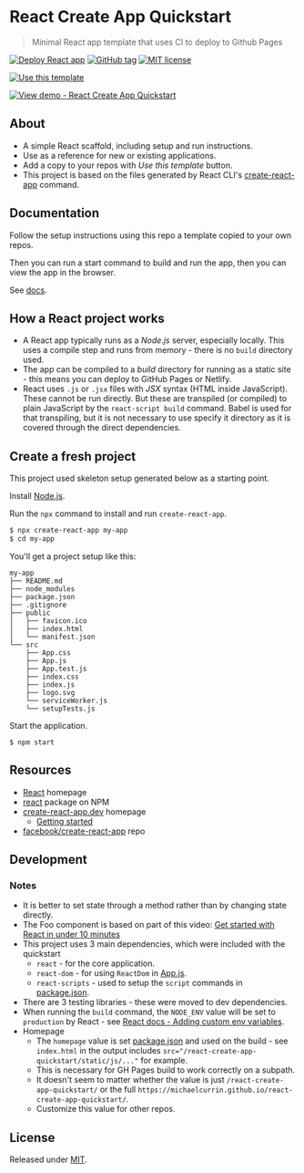 # React Create App Quickstart
> Minimal React app template that uses CI to deploy to Github Pages

[![Deploy React app](https://github.com/MichaelCurrin/react-create-app-quickstart/workflows/GH%20Pages%20Deploy/badge.svg)](https://github.com/MichaelCurrin/react-create-app-quickstart/actions)
[![GitHub tag](https://img.shields.io/github/tag/MichaelCurrin/react-create-app-quickstart)](https://github.com/MichaelCurrin/react-create-app-quickstart/tags/)
[![MIT license](https://img.shields.io/badge/License-MIT-blue.svg)](#license)

[![Use this template](https://img.shields.io/badge/Use_this_template-green?style=for-the-badge)](https://github.com/MichaelCurrin/react-create-app-quickstart/generate)

[![View demo - React Create App Quickstart](https://img.shields.io/badge/View_demo-React%20Create%20App%20Quickstart-green?style=for-the-badge)](https://michaelcurrin.github.io/react-create-app-quickstart/)


## About

- A simple React scaffold, including setup and run instructions.
- Use as a reference for new or existing applications.
- Add a copy to your repos with _Use this template_ button.
- This project is based on the files generated by React CLI's [create-react-app](#create-a-fresh-project) command.


## Documentation

Follow the setup instructions using this repo a template copied to your own repos.

Then you can run a start command to build and run the app, then you can view the app in the browser.

See [docs](/docs/README.md).


## How a React project works

- A React app typically runs as a _Node.js_ server, especially locally. This uses a compile step and runs from memory - there is no `build` directory used.
- The app can be compiled to a _build_ directory for running as a static site - this means you can deploy to GitHub Pages or Netlify.
- React uses `.js` or `.jsx` files with _JSX_ syntax (HTML inside JavaScript). These cannot be run directly. But these are transpiled (or compiled) to plain JavaScript by the `react-script build` command. Babel is used for that transpiling, but it is not necessary to use specify it directory as it is covered through the direct dependencies.


## Create a fresh project

This project used skeleton setup generated below as a starting point.

Install [Node.js](https://gist.github.com/MichaelCurrin/aa1fc56419a355972b96bce23f3bccba).

Run the `npx` command to install and run `create-react-app`.

```sh
$ npx create-react-app my-app
$ cd my-app
```

You'll get a project setup like this:

```
my-app
├── README.md
├── node_modules
├── package.json
├── .gitignore
├── public
│   ├── favicon.ico
│   ├── index.html
│   └── manifest.json
└── src
    ├── App.css
    ├── App.js
    ├── App.test.js
    ├── index.css
    ├── index.js
    ├── logo.svg
    └── serviceWorker.js
    └── setupTests.js
```

Start the application.

```
$ npm start
```


## Resources

- [React](https://reactjs.org/) homepage
- [react](https://www.npmjs.com/package/react) package on NPM
- [create-react-app.dev](https://create-react-app.dev/) homepage
    - [Getting started](https://create-react-app.dev/docs/getting-started/)
- [facebook/create-react-app](https://github.com/facebook/create-react-app) repo


## Development

### Notes

- It is better to set state through a method rather than by changing state directly.
- The Foo component is based on part of this video: [Get started with React in under 10 minutes](https://youtu.be/K02AkMbV1HM)
- This project uses 3 main dependencies, which were included with the quickstart
    - `react` - for the core application.
    - `react-dom` - for using `ReactDom` in [App.js](/src/App.js).
    - `react-scripts` - used to setup the `script` commands in [package.json](/package.json).
- There are 3 testing libraries - these were moved to dev dependencies.
- When running the `build` command, the `NODE_ENV` value will be set to `production` by React - see [React docs - Adding custom env variables](https://create-react-app.dev/docs/adding-custom-environment-variables/).
- Homepage
    - The `homepage` value is set [package.json](/package.json) and used on the build - see `index.html` in the output includes `src="/react-create-app-quickstart/static/js/..."` for example.
    - This is necessary for GH Pages build to work correctly on a subpath.
    - It doesn't seem to matter whether the value is just `/react-create-app-quickstart/` or the full `https://michaelcurrin.github.io/react-create-app-quickstart/`.
    - Customize this value for other repos.


## License

Released under [MIT](/LICENSE).
